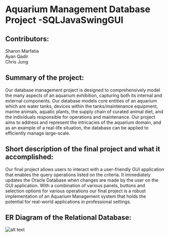 # Aquarium Management Database Project -SQLJavaSwingGUI

## Contributors:  
Sharon Marfatia  
Ayan Qadir  
Chris Jung

## Summary of the project:
Our database management project is designed to comprehensively model the many aspects of an aquarium
exhibition, capturing both its internal and external components. Our database models core
entities of an aquarium which are water tanks, devices within the tanks/maintenance
equipment, marine animals, aquatic plants, the supply chain of curated animal diet, and the
individuals responsible for operations and maintenance. Our project aims to address and
represent the intricacies of the aquarium domain, and as an example of a real-life situation, the
database can be applied to efficiently manage large-scale.

## Short description of the final project and what it accomplished:
Our final project allows users to interact with a user-friendly GUI application that enables the 
query operations listed on the criteria. It immediately updates the Oracle Database when 
changes are made by the user on the GUI application. With a combination of various panels, 
buttons and selection options for various operations our final project is a robust implementation 
of an Aquarium Management system that holds the potential for real-world applications in 
professional settings.

## ER Diagram of the Relational Database:
![alt text](Proejct_ER_Diagram.png)
